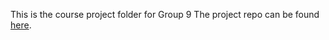 This is the course project folder for Group 9
The project repo can be found [here](https://github.com/bryanzhou008/Hard_Label_Black_Box_Attack_GNN).
